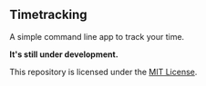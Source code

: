 ## Timetracking 
A simple command line app to track your time.

**It's still under development.**

This repository is licensed under the [MIT License](https://github.com/mvmjacobs/timetracking/blob/master/LICENSE.md).
